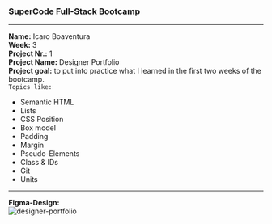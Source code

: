 ### SuperCode Full-Stack Bootcamp 
****
**Name:** Icaro Boaventura  
 **Week:** 3  
 **Project Nr.:** 1  
 **Project Name:** Designer Portfolio  
 **Project goal:** to put into practice what I learned in the first two weeks of the bootcamp.  
`Topics like:`  
- Semantic HTML
- Lists
- CSS Position
- Box model
- Padding
- Margin
- Pseudo-Elements
- Class & IDs
- Git
- Units
****
**Figma-Design:**  
![designer-portfolio](https://github.com/icaroboaventura/project-designer-portfolio/assets/82503851/adfedecc-f828-4845-a06e-f6164d82787f)
